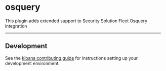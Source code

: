 # osquery

This plugin adds extended support to Security Solution Fleet Osquery integration

---

## Development

See the [kibana contributing guide](https://github.com/elastic/kibana/blob/master/CONTRIBUTING.md) for instructions setting up your development environment.
